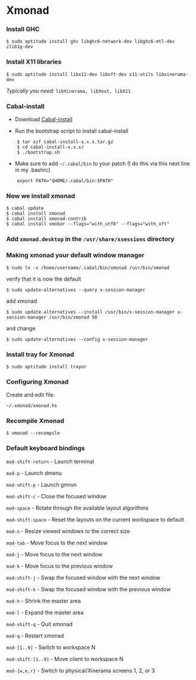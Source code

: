 # Xmonad

### Install GHC

    $ sudo aptitude install ghc libghc6-network-dev libghc6-mtl-dev zlib1g-dev

### Install X11 libraries

    $ sudo aptitude install libx11-dev libxft-dev x11-utils libxinerama-dev
_Typically you need:_ `libXinerama, libXext, libX11`
### Cabal-install
* Download [Cabal-install](http://hackage.haskell.org/packages/archive/cabal-install/)

* Run the bootstrap script to install cabal-install
```
    $ tar xzf cabal-install-x.x.x.tar.gz
    $ cd cabal-install-x.x.x/
    $ ./bootstrap.sh
```
* Make sure to add `~/.cabal/bin`  to your patch (I do this via this next line in my .bashrc)
```
    export PATH="$HOME/.cabal/bin:$PATH"
```

### Now we install xmonad
```
$ cabal update
$ cabal install xmonad
$ cabal install xmonad-contrib
$ cabal install xmobar --flags="with_utf8" --flags="with_xft"
```

### Add `xmonad.desktop` in the `/usr/share/xsessions` directory


### Making xmonad your default window manager

    $ sudo ln -s /home/username/.cabal/bin/xmonad /usr/bin/xmonad

verify that it is now the default

    $ sudo update-alternatives --query x-session-manager

add xmonad

    $ sudo update-alternatives --install /usr/bin/x-session-manager x-session-manager /usr/bin/xmonad 50

and change

    $ sudo update-alternatives --config x-session-manager
    
### Install tray for Xmonad
```
$ sudo aptitude install trayer
```

### Configuring Xmonad
Create and edit file:
```
~/.xmonad/xmonad.hs
```    

### Recompile Xmonad
```
$ xmonad --recompile
```


### Default keyboard bindings

`mod-shift-return` - Launch terminal

`mod-p` - Launch dmenu

`mod-shift-p` - Launch gmrun

`mod-shift-c` - Close the focused window

`mod-space` - Rotate through the available layout algorithms

`mod-shift-space` - Reset the layouts on the current workspace to default

`mod-n` - Resize viewed windows to the correct size

`mod-tab` - Move focus to the next window

`mod-j` - Move focus to the next window

`mod-k` - Move focus to the previous window

`mod-shift-j` - Swap the focused window with the next window

`mod-shift-k` - Swap the focused window with the previous window

`mod-h` - Shrink the master area

`mod-l` - Expand the master area

`mod-shift-q` - Quit xmonad

`mod-q` - Restart xmonad

`mod-[1..9]` - Switch to workspace N

`mod-shift-[1..9]` - Move client to workspace N

`mod-{w,e,r}` - Switch to physical/Xinerama screens 1, 2, or 3
